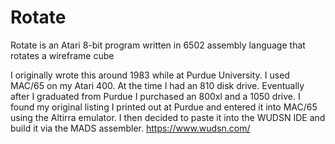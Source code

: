# Rotate
Rotate is an Atari 8-bit program written in 6502 assembly language that rotates a wireframe cube

I originally wrote this around 1983 while at Purdue University.  I used MAC/65 on my Atari 400.  At the time I had an 810 disk drive.  Eventually after I graduated from Purdue I purchased an 800xl and a 1050 drive.
I found my original listing I printed out at Purdue and entered it into MAC/65 using the Altirra emulator.  I then decided to paste it into the WUDSN IDE and build it via the MADS assembler.
https://www.wudsn.com/
